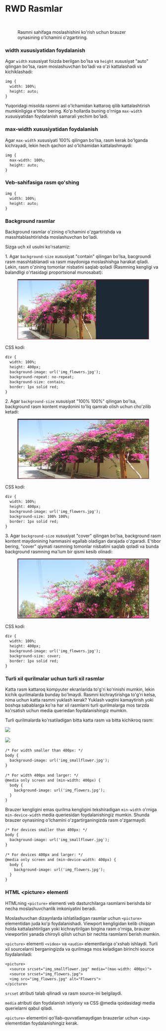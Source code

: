 # RWD Rasmlar

<figure><img src="https://www.w3schools.com/css/img_chania.jpg" alt=""><figcaption><p>Rasmni sahifaga moslashishini ko'rish uchun brauzer oynasining o'lchamini o'zgartiring.</p></figcaption></figure>

### width xususiyatidan foydalanish

Agar `width` xususiyat foizda berilgan bo'lsa va `height` xususiyat "auto" qilingan bo'lsa, rasm moslashuvchan bo'ladi va o'zi kattalashadi va kichiklashadi:

```
img {
  width: 100%;
  height: auto;
}
```

Yuqoridagi misolda rasmni asl o'lchamidan kattaroq qilib kattalashtirish mumkinligiga e'tibor bering. Ko'p hollarda buning o'rniga `max-width` xususiyatidan foydalanish samarali yechim bo'ladi.

### max-width xususiyatidan foydalanish

Agar `max-width` xususiyati 100% qilingan bo'lsa, rasm kerak bo'lganda kichrayadi, lekin  hech qachon asl o'lchamidan kattalashmaydi:

```
img {
  max-width: 100%;
  height: auto;
}
```

### Veb-sahifasiga rasm qo'shing

```
img {
  width: 100%;
  height: auto;
}
```

### Background rasmlar

Background rasmlar o'zining o'lchamini o'zgartirishda va masshtablashtirishda moslashuvchan bo'ladi.

Sizga uch xil usulni ko'rsatamiz:

1\. Agar `background-size` xususiyat "contain" qilingan bo'lsa, bacgroundi rasm masshtablanadi va rasm maydoniga moslashishga harakat qiladi. Lekin, rasm o'zining tomonlar nisbatini saqlab qoladi (Rasmning kengligi va balandligi o'rtasidagi proportsional munosabat):

<figure><img src="../.gitbook/assets/image (436).png" alt=""><figcaption></figcaption></figure>

CSS kodi:

```
div {
  width: 100%;
  height: 400px;
  background-image: url('img_flowers.jpg');
  background-repeat: no-repeat;
  background-size: contain;
  border: 1px solid red;
}
```

2\. Agar `background-size` xususiyat "100% 100%" qilingan bo'lsa, background rasm kontent maydonini to'liq qamrab olish uchun cho'zilib ketadi:

<figure><img src="../.gitbook/assets/image (375).png" alt=""><figcaption></figcaption></figure>

CSS kodi:

```
div {
  width: 100%;
  height: 400px;
  background-image: url('img_flowers.jpg');
  background-size: 100% 100%;
  border: 1px solid red;
}
```

3\. Agar `background-size` xususiyat "cover" qilingan bo'lsa, background rasm kontent maydonining hammasini egallab oladigan darajada o'zgaradi. E'tibor bering, "cover" qiymati rasmning tomonlar nisbatini saqlab qoladi va bunda background rasmning ma'lum bir qismi kesib olinadi:

<figure><img src="../.gitbook/assets/image (388).png" alt=""><figcaption></figcaption></figure>

CSS kodi:

```
div {
  width: 100%;
  height: 400px;
  background-image: url('img_flowers.jpg');
  background-size: cover;
  border: 1px solid red;
}
```

### Turli xil qurilmalar uchun turli xil rasmlar

Katta rasm kattaroq kompyuter ekranlarida to'g'ri ko'rinishi mumkin, lekin kichik qurilmalarda bunday bo'lmaydi. Rasmni kichraytirishga to'g'ri kelsa, nima uchun katta rasmni yuklash kerak? Yuklash vaqtini kamaytirish yoki boshqa sabablarga ko'ra har xil rasmlarni turli qurilmalarga mos tarzda ko'rsatish uchun media queriedan foydalanishingiz mumkin.

Turli qurilmalarda ko'rsatiladigan bitta katta rasm va bitta kichikroq rasm:

![](https://www.w3schools.com/css/img\_flowers.jpg)

&#x20;                                                   ![](../.gitbook/assets/img\_smallflower.jpg)

```
/* For width smaller than 400px: */
body {
  background-image: url('img_smallflower.jpg');
}

/* For width 400px and larger: */
@media only screen and (min-width: 400px) {
  body {
    background-image: url('img_flowers.jpg');
  }
}
```

Brauzer kengligini emas qurilma kengligini tekshiradigan `min-width` o'rniga `min-device-width` media queriesidan foydalanishingiz mumkin. Shunda brauzer oynasining o'lchamini o'zgartirganingizda rasm o'zgarmaydi:

```
/* For devices smaller than 400px: */
body {
  background-image: url('img_smallflower.jpg');
}

/* For devices 400px and larger: */
@media only screen and (min-device-width: 400px) {
  body {
    background-image: url('img_flowers.jpg');
  }
}
```

### HTML \<picture> elementi

HTMLning `<picture>` elementi veb dasturchilarga rasmlarni berishda bir necha moslashuvchanlik imkoniyatini beradi.

Moslashuvchan dizaynlarda ishlatiladigan rasmlar uchun `<picture>` elementidan juda ko'p foydalanishadi. Viewport kengligidan kelib chiqqan holda kattalashtirilgan yoki kichraytirilgan birgina rasm o'rniga, brauzer viewportini yanada chiroyli qilish uchun bir nechta rasmlarni berish mumkin.

`<picture>` elementi `<video>` va `<audio>` elementlariga o'xshab ishlaydi. Turli xil sourcelarni berganingizda va qurilmaga mos keladigan birinchi source foydalaniladi:

```
<picture>
  <source srcset="img_smallflower.jpg" media="(max-width: 400px)">
  <source srcset="img_flowers.jpg">
  <img src="img_flowers.jpg" alt="Flowers">
</picture>
```

`srcset` atributi talab qilinadi va rasm source-ini belgilaydi.

`media` atributi dan foydalanish ixtiyoriy va CSS @media qoidasidagi media querielarni qabul qiladi.

`<picture>` elementini qo'llab-quvvatlamaydigan brauzerlar uchun `<img>` elementidan foydalanishingiz kerak.
